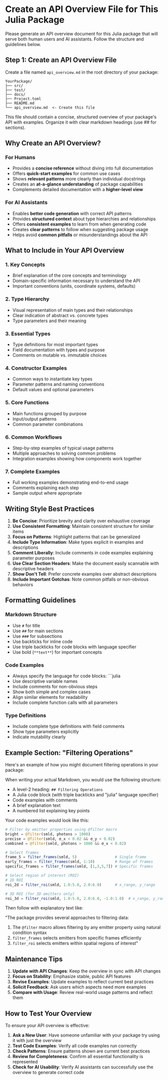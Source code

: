 # Create an API Overview File for This Julia Package

Please generate an API overview document for this Julia package that will serve both human users and AI assistants. Follow the structure and guidelines below.

## Step 1: Create an API Overview File

Create a file named `api_overview.md` in the root directory of your package:

```
YourPackage/
├── src/
├── test/
├── docs/
├── Project.toml
├── README.md
└── api_overview.md  <- Create this file
```

This file should contain a concise, structured overview of your package's API with examples. Organize it with clear markdown headings (use ## for sections).

## Why Create an API Overview?

### For Humans
- Provides a **concise reference** without diving into full documentation
- Offers **quick-start examples** for common use cases
- Shows **relevant patterns** more clearly than individual docstrings
- Creates an **at-a-glance understanding** of package capabilities
- Complements detailed documentation with a **higher-level view**

### For AI Assistants
- Enables **better code generation** with correct API patterns
- Provides **structured context** about type hierarchies and relationships
- Offers **consistent examples** to learn from when generating code
- Creates **clear patterns** to follow when suggesting package usage
- Helps avoid **common pitfalls** or misunderstandings about the API

## What to Include in Your API Overview

### 1. Key Concepts
- Brief explanation of the core concepts and terminology
- Domain-specific information necessary to understand the API
- Important conventions (units, coordinate systems, defaults)

### 2. Type Hierarchy
- Visual representation of main types and their relationships
- Clear indication of abstract vs. concrete types
- Type parameters and their meaning

### 3. Essential Types
- Type definitions for most important types
- Field documentation with types and purpose
- Comments on mutable vs. immutable choices

### 4. Constructor Examples
- Common ways to instantiate key types
- Parameter patterns and naming conventions
- Default values and optional parameters

### 5. Core Functions
- Main functions grouped by purpose
- Input/output patterns
- Common parameter combinations

### 6. Common Workflows
- Step-by-step examples of typical usage patterns
- Multiple approaches to solving common problems
- Integration examples showing how components work together

### 7. Complete Examples
- Full working examples demonstrating end-to-end usage
- Comments explaining each step
- Sample output where appropriate

## Writing Style Best Practices

1. **Be Concise**: Prioritize brevity and clarity over exhaustive coverage
2. **Use Consistent Formatting**: Maintain consistent structure for similar items
3. **Focus on Patterns**: Highlight patterns that can be generalized
4. **Include Type Information**: Make types explicit in examples and descriptions
5. **Comment Liberally**: Include comments in code examples explaining parameter purposes
6. **Use Clear Section Headers**: Make the document easily scannable with descriptive headers
7. **Show Don't Tell**: Prefer concrete examples over abstract descriptions
8. **Include Important Gotchas**: Note common pitfalls or non-obvious behaviors

## Formatting Guidelines

### Markdown Structure
- Use `#` for title
- Use `##` for main sections
- Use `###` for subsections
- Use backticks for inline code
- Use triple backticks for code blocks with language specifier
- Use bold (`**text**`) for important concepts

### Code Examples
- Always specify the language for code blocks: ```julia
- Use descriptive variable names
- Include comments for non-obvious steps
- Show both simple and complex cases
- Align similar elements for readability
- Include complete function calls with all parameters

### Type Definitions
- Include complete type definitions with field comments
- Show type parameters explicitly
- Indicate mutability clearly

## Example Section: "Filtering Operations"

Here's an example of how you might document filtering operations in your package:

When writing your actual Markdown, you would use the following structure:

- A level-2 heading: `## Filtering Operations`
- A Julia code block (with triple backticks and "julia" language specifier)
- Code examples with comments
- A brief explanation text
- A numbered list explaining key points

Your code examples would look like this:

```julia
# Filter by emitter properties using @filter macro
bright = @filter(smld, photons > 1000)
precise = @filter(smld, σ_x < 0.02 && σ_y < 0.02)
combined = @filter(smld, photons > 1000 && σ_x < 0.02)

# Select frames
frame_5 = filter_frames(smld, 5)                 # Single frame
early_frames = filter_frames(smld, 1:10)         # Range of frames
specific_frames = filter_frames(smld, [1,3,5,7]) # Specific frames

# Select region of interest (ROI)
# 2D ROI
roi_2d = filter_roi(smld, 1.0:5.0, 2.0:6.0)      # x_range, y_range

# 3D ROI (for 3D emitters only)
roi_3d = filter_roi(smld, 1.0:5.0, 2.0:6.0, -1.0:1.0)  # x_range, y_range, z_range
```

Then follow with explanatory text like:

"The package provides several approaches to filtering data:

1. The `@filter` macro allows filtering by any emitter property using natural condition syntax
2. `filter_frames` selects emitters from specific frames efficiently
3. `filter_roi` selects emitters within spatial regions of interest"

## Maintenance Tips

1. **Update with API Changes**: Keep the overview in sync with API changes
2. **Focus on Stability**: Emphasize stable, public API features
3. **Revise Examples**: Update examples to reflect current best practices
4. **Solicit Feedback**: Ask users which aspects need more examples
5. **Compare with Usage**: Review real-world usage patterns and reflect them

## How to Test Your Overview

To ensure your API overview is effective:

1. **Ask a New User**: Have someone unfamiliar with your package try using it with just the overview
2. **Test Code Examples**: Verify all code examples run correctly
3. **Check Patterns**: Ensure patterns shown are current best practices
4. **Review for Completeness**: Confirm all essential functionality is represented
5. **Check for AI Usability**: Verify AI assistants can successfully use the overview to generate correct code